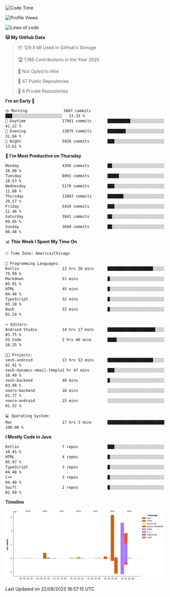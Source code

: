 <!--START_SECTION:waka-->
![Code Time](http://img.shields.io/badge/Code%20Time-1%2C440%20hrs%2028%20mins-blue)

![Profile Views](http://img.shields.io/badge/Profile%20Views-1-blue)

![Lines of code](https://img.shields.io/badge/From%20Hello%20World%20I%27ve%20Written-16.9%20million%20lines%20of%20code-blue)

**🐱 My GitHub Data** 

> 📦 129.9 kB Used in GitHub's Storage 
 > 
> 🏆 1,186 Contributions in the Year 2025
 > 
> 🚫 Not Opted to Hire
 > 
> 📜 47 Public Repositories 
 > 
> 🔑 6 Private Repositories 
 > 
**I'm an Early 🐤** 

```text
🌞 Morning                5807 commits        ███░░░░░░░░░░░░░░░░░░░░░░   13.33 % 
🌆 Daytime                17961 commits       ██████████░░░░░░░░░░░░░░░   41.22 % 
🌃 Evening                13875 commits       ████████░░░░░░░░░░░░░░░░░   31.84 % 
🌙 Night                  5928 commits        ███░░░░░░░░░░░░░░░░░░░░░░   13.61 % 
```
📅 **I'm Most Productive on Thursday** 

```text
Monday                   4356 commits        ██░░░░░░░░░░░░░░░░░░░░░░░   10.00 % 
Tuesday                  8091 commits        █████░░░░░░░░░░░░░░░░░░░░   18.57 % 
Wednesday                5178 commits        ███░░░░░░░░░░░░░░░░░░░░░░   11.88 % 
Thursday                 12883 commits       ███████░░░░░░░░░░░░░░░░░░   29.57 % 
Friday                   5428 commits        ███░░░░░░░░░░░░░░░░░░░░░░   12.46 % 
Saturday                 3941 commits        ██░░░░░░░░░░░░░░░░░░░░░░░   09.05 % 
Sunday                   3694 commits        ██░░░░░░░░░░░░░░░░░░░░░░░   08.48 % 
```


📊 **This Week I Spent My Time On** 

```text
🕑︎ Time Zone: America/Chicago

💬 Programming Languages: 
Kotlin                   13 hrs 38 mins      ████████████████████░░░░░   79.99 % 
Markdown                 51 mins             █░░░░░░░░░░░░░░░░░░░░░░░░   05.01 % 
HTML                     45 mins             █░░░░░░░░░░░░░░░░░░░░░░░░   04.48 % 
TypeScript               32 mins             █░░░░░░░░░░░░░░░░░░░░░░░░   03.18 % 
Bash                     22 mins             █░░░░░░░░░░░░░░░░░░░░░░░░   02.24 % 

🔥 Editors: 
Android Studio           14 hrs 17 mins      █████████████████████░░░░   83.75 % 
VS Code                  2 hrs 46 mins       ████░░░░░░░░░░░░░░░░░░░░░   16.25 % 

🐱‍💻 Projects: 
sesh-android             13 hrs 53 mins      ████████████████████░░░░░   81.41 % 
sesh-dynamic-email-templa1 hr 47 mins        ███░░░░░░░░░░░░░░░░░░░░░░   10.49 % 
sesh-backend             40 mins             █░░░░░░░░░░░░░░░░░░░░░░░░   03.98 % 
nooro-backend            18 mins             ░░░░░░░░░░░░░░░░░░░░░░░░░   01.77 % 
nooro-android            15 mins             ░░░░░░░░░░░░░░░░░░░░░░░░░   01.52 % 

💻 Operating System: 
Mac                      17 hrs 3 mins       █████████████████████████   100.00 % 
```

**I Mostly Code in Java** 

```text
Kotlin                   7 repos             ███░░░░░░░░░░░░░░░░░░░░░░   10.45 % 
HTML                     4 repos             █░░░░░░░░░░░░░░░░░░░░░░░░   05.97 % 
TypeScript               3 repos             █░░░░░░░░░░░░░░░░░░░░░░░░   04.48 % 
C++                      3 repos             █░░░░░░░░░░░░░░░░░░░░░░░░   04.48 % 
Swift                    2 repos             █░░░░░░░░░░░░░░░░░░░░░░░░   02.99 % 
```



**Timeline**

![Lines of Code chart](https://raw.githubusercontent.com/phanijsp/phanijsp/main/assets/bar_graph.png)


 Last Updated on 22/08/2025 18:57:15 UTC
<!--END_SECTION:waka-->
